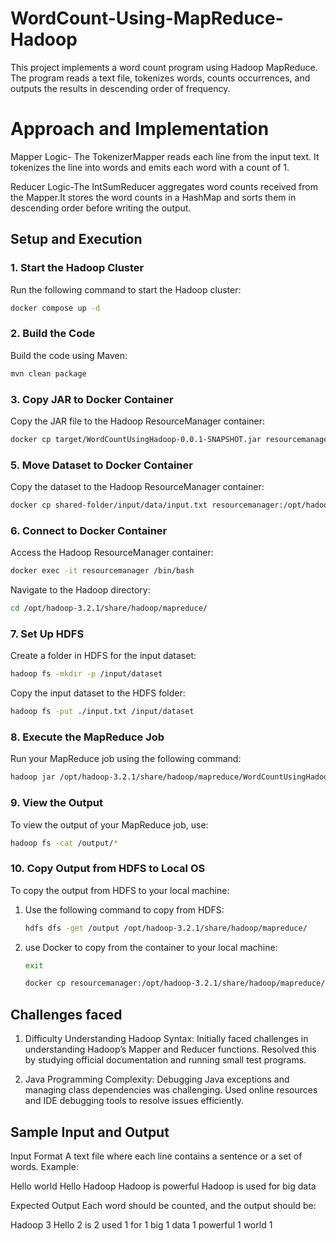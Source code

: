 
# WordCount-Using-MapReduce-Hadoop

This project implements a word count program using Hadoop MapReduce. The program reads a text file, tokenizes words, counts occurrences, and outputs the results in descending order of frequency.

# Approach and Implementation

Mapper Logic- The TokenizerMapper reads each line from the input text. It tokenizes the line into words and emits each word with a count of 1.

Reducer Logic-The IntSumReducer aggregates word counts received from the Mapper.It stores the word counts in a HashMap and sorts them in descending order before writing the output.

## Setup and Execution

### 1. **Start the Hadoop Cluster**

Run the following command to start the Hadoop cluster:

```bash
docker compose up -d
```

### 2. **Build the Code**

Build the code using Maven:

```bash
mvn clean package
```

### 3. **Copy JAR to Docker Container**

Copy the JAR file to the Hadoop ResourceManager container:

```bash
docker cp target/WordCountUsingHadoop-0.0.1-SNAPSHOT.jar resourcemanager:/opt/hadoop-3.2.1/share/hadoop/mapreduce/
```

### 5. **Move Dataset to Docker Container**

Copy the dataset to the Hadoop ResourceManager container:

```bash
docker cp shared-folder/input/data/input.txt resourcemanager:/opt/hadoop-3.2.1/share/hadoop/mapreduce/
```

### 6. **Connect to Docker Container**

Access the Hadoop ResourceManager container:

```bash
docker exec -it resourcemanager /bin/bash
```

Navigate to the Hadoop directory:

```bash
cd /opt/hadoop-3.2.1/share/hadoop/mapreduce/
```

### 7. **Set Up HDFS**

Create a folder in HDFS for the input dataset:

```bash
hadoop fs -mkdir -p /input/dataset
```

Copy the input dataset to the HDFS folder:

```bash
hadoop fs -put ./input.txt /input/dataset
```

### 8. **Execute the MapReduce Job**

Run your MapReduce job using the following command:

```bash
hadoop jar /opt/hadoop-3.2.1/share/hadoop/mapreduce/WordCountUsingHadoop-0.0.1-SNAPSHOT.jar com.example.controller.Controller /input/dataset/input.txt /output
```

### 9. **View the Output**

To view the output of your MapReduce job, use:

```bash
hadoop fs -cat /output/*
```

### 10. **Copy Output from HDFS to Local OS**

To copy the output from HDFS to your local machine:

1. Use the following command to copy from HDFS:
    ```bash
    hdfs dfs -get /output /opt/hadoop-3.2.1/share/hadoop/mapreduce/
    ```

2. use Docker to copy from the container to your local machine:
   ```bash
   exit 
   ```
    ```bash
    docker cp resourcemanager:/opt/hadoop-3.2.1/share/hadoop/mapreduce/output/ shared-folder/output/
    ```
## Challenges faced
1. Difficulty Understanding Hadoop Syntax: Initially faced challenges in understanding Hadoop’s Mapper and Reducer functions. Resolved this by studying official documentation and running small test programs.

2. Java Programming Complexity: Debugging Java exceptions and managing class dependencies was challenging. Used online resources and IDE debugging tools to resolve issues efficiently.


## Sample Input and Output
Input Format
A text file where each line contains a sentence or a set of words. Example:

Hello world
Hello Hadoop
Hadoop is powerful
Hadoop is used for big data
    
Expected Output
Each word should be counted, and the output should be:

Hadoop 3
Hello 2
is 2
used 1
for 1
big 1
data 1
powerful 1
world 1